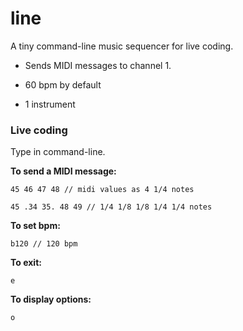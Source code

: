 # line
A tiny command-line music sequencer for live coding.

+ Sends MIDI messages to channel 1.

+ 60 bpm by default

+ 1 instrument


### Live coding

Type in command-line.

**To send a MIDI message:**

`45 46 47 48 // midi values as 4 1/4 notes`

`45 .34 35. 48 49 // 1/4 1/8 1/8 1/4 1/4 notes`

**To set bpm:**  

`b120 // 120 bpm`

**To exit:**

`e`  

**To display options:**

`o`
 
